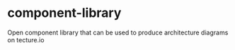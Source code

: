 # component-library
Open component library that can be used to produce architecture diagrams on tecture.io 

